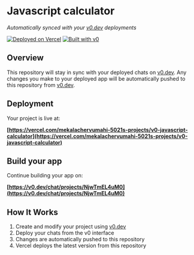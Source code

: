 # Javascript calculator

*Automatically synced with your [v0.dev](https://v0.dev) deployments*

[![Deployed on Vercel](https://img.shields.io/badge/Deployed%20on-Vercel-black?style=for-the-badge&logo=vercel)](https://vercel.com/mekalachervumahi-5021s-projects/v0-javascript-calculator)
[![Built with v0](https://img.shields.io/badge/Built%20with-v0.dev-black?style=for-the-badge)](https://v0.dev/chat/projects/NjwTmEL4uM0)

## Overview

This repository will stay in sync with your deployed chats on [v0.dev](https://v0.dev).
Any changes you make to your deployed app will be automatically pushed to this repository from [v0.dev](https://v0.dev).

## Deployment

Your project is live at:

**[https://vercel.com/mekalachervumahi-5021s-projects/v0-javascript-calculator](https://vercel.com/mekalachervumahi-5021s-projects/v0-javascript-calculator)**

## Build your app

Continue building your app on:

**[https://v0.dev/chat/projects/NjwTmEL4uM0](https://v0.dev/chat/projects/NjwTmEL4uM0)**

## How It Works

1. Create and modify your project using [v0.dev](https://v0.dev)
2. Deploy your chats from the v0 interface
3. Changes are automatically pushed to this repository
4. Vercel deploys the latest version from this repository